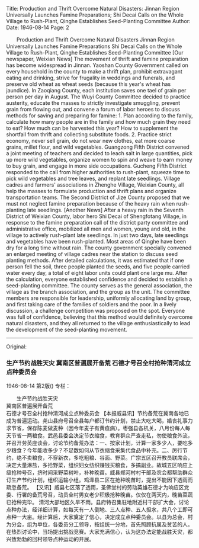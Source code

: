 Title: Production and Thrift Overcome Natural Disasters: Jinnan Region Universally Launches Famine Preparations; Shi Decai Calls on the Whole Village to Rush-Plant, Qinghe Establishes Seed-Planting Committee
Author:
Date: 1946-08-14
Page: 2

　　Production and Thrift Overcome Natural Disasters
    Jinnan Region Universally Launches Famine Preparations
    Shi Decai Calls on the Whole Village to Rush-Plant, Qinghe Establishes Seed-Planting Committee
    [Our newspaper, Weixian News] The movement of thrift and famine preparation has become widespread in Jinnan. Yaoshan County Government called on every household in the county to make a thrift plan, prohibit extravagant eating and drinking, strive for frugality in weddings and funerals, and preserve old wheat as wheat seeds (because this year's wheat has jaundice). In Zaoqiang County, each institution saves one tael of grain per person per day in August. The Wuyi County Committee decided to practice austerity, educate the masses to strictly investigate smuggling, prevent grain from flowing out, and convene a forum of labor heroes to discuss methods for saving and preparing for famine: 1. Plan according to the family, calculate how many people are in the family and how much grain they need to eat? How much can be harvested this year? How to supplement the shortfall from thrift and collecting substitute foods. 2. Practice strict economy, never sell grain, do not wear new clothes, eat more coarse grains, millet flour, and wild vegetables. Guangzong Fifth District convened a joint meeting of teachers and decided to leach salt in large quantities, pick up more wild vegetables, organize women to spin and weave to earn money to buy grain, and engage in more side occupations. Gucheng Fifth District responded to the call from higher authorities to rush-plant, squeeze time to pick wild vegetables and tree leaves, and replant late seedlings. Village cadres and farmers' associations in Zhenghe Village, Weixian County, all help the masses to formulate production and thrift plans and organize transportation teams. The Second District of Jize County proposed that we must not neglect famine preparation because of the heavy rain when rush-planting late seedlings.
    [Another News] After a heavy rain in the Seventh District of Weixian County, labor hero Shi Decai of Shengfotang Village, in response to the famine preparation call of the district party committee and administrative office, mobilized all men and women, young and old, in the village to actively rush-plant late seedlings. In just two days, late seedlings and vegetables have been rush-planted.
    Most areas of Qinghe have been dry for a long time without rain. The county government specially convened an enlarged meeting of village cadres near the station to discuss seed planting methods. After detailed calculations, it was estimated that if one person fell the soil, three people planted the seeds, and five people carried water every day, a total of eight labor units could plant one large mu. After the calculation, everyone established confidence and decided to establish a seed-planting committee. The county serves as the general association, the village as the branch association, and the group as the unit. The committee members are responsible for leadership, uniformly allocating land by group, and first taking care of the families of soldiers and the poor. In a lively discussion, a challenge competition was proposed on the spot. Everyone was full of confidence, believing that this method would definitely overcome natural disasters, and they all returned to the village enthusiastically to lead the development of the seed-planting movement.



<hr /> 

Original: 


### 生产节约战胜天灾  冀南区普遍展开备荒  石德才号召全村抢种清河成立点种委员会

1946-08-14
第2版()
专栏：

　　生产节约战胜天灾            
    冀南区普遍展开备荒           
    石德才号召全村抢种清河成立点种委员会
    【本报威县讯】节约备荒在冀南各地已成为普遍运动。尧山县府号召全县每户都订节约计划，禁止大吃大喝，婚丧礼事力求节省，保存陈麦做麦种（因今年麦子有黄疸病）。枣强县各机关，八月份每人每天节省一两粮食。武邑县委会决定节衣缩食，教育群众严查走私，勿使粮食外流，并召开劳英座谈会，讨论节约备荒办法：一、按家计划，计算一家多少人，要吃多少粮食？今年能收多少？不足数如何从节衣缩食采集代食品中补充。二、厉行节约，绝不卖粮食，不穿新衣，多吃粗粮、谷面、野菜。广宗五区召开教员联席会，决定大量淋盐，多拾野菜，组织妇女纺织赚钱买粮食，多搞副业。故城五区响应上级抢种号召，挤时间采野菜树叶，补种晚苗。威县郑河村村干部及农会都帮助群众订生产节约计划，组织运输小组。鸡泽县二区在抢种晚苗时，提出不能因下透雨而疏忽备荒。
    【又讯】威县七区落了透雨，圣佛堂村的劳动英雄石德才为响应区党委、行署的备荒号召，动员全村男女老少积极抢种晚苗。仅仅在两天内，晚苗菜蔬已抢种完毕。
    清河大部地区久旱不雨。县府特召集驻地附近村干部扩大会，讨论点种办法，经详细计算，如每天有一人倒地、三人点种、五人担水，共八个工即可点种一大亩。经计算后，大家奠定了信心，决定成立点种委员会。以县为总会，村为分会，组为单位，各委员分工领导，按组统一分地，首先照顾抗属及贫苦的人。在热烈讨论中，当场提出挑战竞赛。大家充满信心，认为这办法定能战胜天灾，都兴致勃勃的回村领导点种运动的开展。

